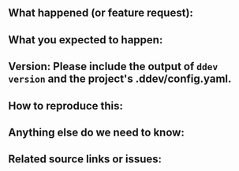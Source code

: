 ## What happened (or feature request):


## What you expected to happen:


## Version: Please include the output of `ddev version` and the project's .ddev/config.yaml.


## How to reproduce this:


## Anything else do we need to know:


## Related source links or issues:
